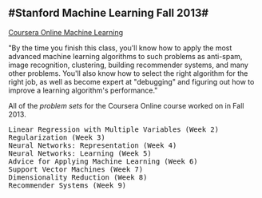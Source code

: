 #Stanford Machine Learning Fall 2013#
---
[Coursera Online Machine Learning](https://class.coursera.org/ml-004 "Stanford: Machine Learning 2013")

"By the time you finish this class, you'll know how to apply the most advanced machine learning algorithms to such problems as anti-spam, image recognition, clustering, building recommender systems, and many other problems. You'll also know how to select the right algorithm for the right job, as well as become expert at "debugging" and figuring out how to improve a learning algorithm's performance."

All of the *problem sets* for the Coursera Online course worked on in Fall 2013.

<pre>
Linear Regression with Multiple Variables (Week 2)
Regularization (Week 3)
Neural Networks: Representation (Week 4)
Neural Networks: Learning (Week 5)
Advice for Applying Machine Learning (Week 6)
Support Vector Machines (Week 7)
Dimensionality Reduction (Week 8)
Recommender Systems (Week 9)
</pre>
